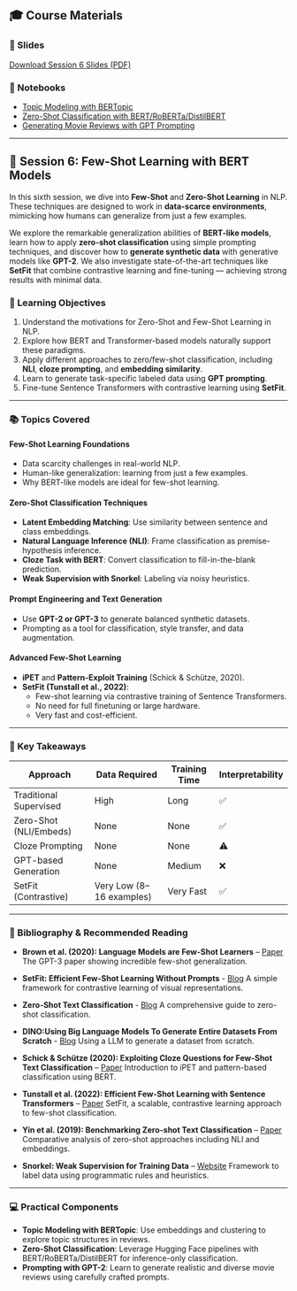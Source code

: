 ## 🎓 Course Materials

### 📑 Slides

[Download Session 6 Slides (PDF)](../pdfs/2025_BSE_NLP_Session_6.pdf)

### 📓 Notebooks

- [Topic Modeling with BERTopic](Session_6_1_BERTopic_Topic_Modeling.ipynb)
- [Zero-Shot Classification with BERT/RoBERTa/DistilBERT](Session_6_2_Zero_Shot_Classification.ipynb)
- [Generating Movie Reviews with GPT Prompting](Session_6_3_Generation_with_GPT.ipynb)

---

## 🚀 Session 6: Few-Shot Learning with BERT Models

In this sixth session, we dive into **Few-Shot** and **Zero-Shot Learning** in NLP. These techniques are designed to work in **data-scarce environments**, mimicking how humans can generalize from just a few examples.

We explore the remarkable generalization abilities of **BERT-like models**, learn how to apply **zero-shot classification** using simple prompting techniques, and discover how to **generate synthetic data** with generative models like **GPT-2**. We also investigate state-of-the-art techniques like **SetFit** that combine contrastive learning and fine-tuning — achieving strong results with minimal data.

### 🎯 Learning Objectives

1. Understand the motivations for Zero-Shot and Few-Shot Learning in NLP.
2. Explore how BERT and Transformer-based models naturally support these paradigms.
3. Apply different approaches to zero/few-shot classification, including **NLI**, **cloze prompting**, and **embedding similarity**.
4. Learn to generate task-specific labeled data using **GPT prompting**.
5. Fine-tune Sentence Transformers with contrastive learning using **SetFit**.

---

### 📚 Topics Covered

#### Few-Shot Learning Foundations

- Data scarcity challenges in real-world NLP.
- Human-like generalization: learning from just a few examples.
- Why BERT-like models are ideal for few-shot learning.

#### Zero-Shot Classification Techniques

- **Latent Embedding Matching**: Use similarity between sentence and class embeddings.
- **Natural Language Inference (NLI)**: Frame classification as premise-hypothesis inference.
- **Cloze Task with BERT**: Convert classification to fill-in-the-blank prediction.
- **Weak Supervision with Snorkel**: Labeling via noisy heuristics.

#### Prompt Engineering and Text Generation

- Use **GPT-2 or GPT-3** to generate balanced synthetic datasets.
- Prompting as a tool for classification, style transfer, and data augmentation.

#### Advanced Few-Shot Learning

- **iPET** and **Pattern-Exploit Training** (Schick & Schütze, 2020).
- **SetFit (Tunstall et al., 2022)**:
  - Few-shot learning via contrastive training of Sentence Transformers.
  - No need for full finetuning or large hardware.
  - Very fast and cost-efficient.

---

### 🧠 Key Takeaways

| Approach               | Data Required | Training Time | Interpretability |
|------------------------|---------------|---------------|------------------|
| Traditional Supervised | High          | Long          | ✅                |
| Zero-Shot (NLI/Embeds) | None          | None          | ✅                |
| Cloze Prompting        | None          | None          | ⚠️                |
| GPT-based Generation   | None          | Medium        | ❌                |
| SetFit (Contrastive)   | Very Low (8–16 examples) | Very Fast | ✅         |

---

### 📖 Bibliography & Recommended Reading

- **Brown et al. (2020): Language Models are Few-Shot Learners** – [Paper](https://arxiv.org/abs/2005.14165)
  The GPT-3 paper showing incredible few-shot generalization.

- **SetFit: Efficient Few-Shot Learning Without Prompts** - [Blog](https://huggingface.co/blog/setfit)
  A simple framework for contrastive learning of visual representations.

- **Zero-Shot Text Classification** - [Blog](https://joeddav.github.io/blog/2020/05/29/ZSL.html)
  A comprehensive guide to zero-shot classification.

- **DINO:Using Big Language Models To Generate Entire Datasets From Scratch** - [Blog](http://timoschick.com/research/2021/05/19/dino.html)
  Using a LLM to generate a dataset from scratch.

- **Schick & Schütze (2020): Exploiting Cloze Questions for Few-Shot Text Classification** – [Paper](https://arxiv.org/abs/2001.07676)
  Introduction to iPET and pattern-based classification using BERT.

- **Tunstall et al. (2022): Efficient Few-Shot Learning with Sentence Transformers** – [Paper](https://arxiv.org/abs/2209.11055)
  SetFit, a scalable, contrastive learning approach to few-shot classification.

- **Yin et al. (2019): Benchmarking Zero-shot Text Classification** – [Paper](https://arxiv.org/abs/1909.00161)
  Comparative analysis of zero-shot approaches including NLI and embeddings.

- **Snorkel: Weak Supervision for Training Data** – [Website](https://www.snorkel.org)
  Framework to label data using programmatic rules and heuristics.

---

### 💻 Practical Components

- **Topic Modeling with BERTopic**: Use embeddings and clustering to explore topic structures in reviews.
- **Zero-Shot Classification**: Leverage Hugging Face pipelines with BERT/RoBERTa/DistilBERT for inference-only classification.
- **Prompting with GPT-2**: Learn to generate realistic and diverse movie reviews using carefully crafted prompts.
